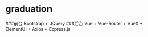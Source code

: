 # graduation
###前台 
Bootstrap + JQuery
###后台 
Vue + Vue-Router + VueX + ElementUI + Axios + Express.js
